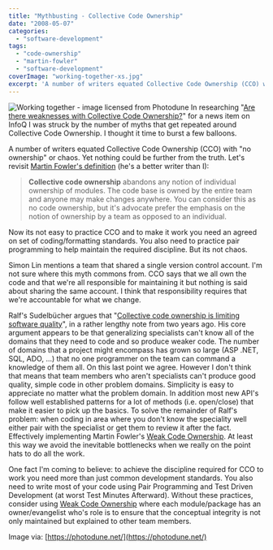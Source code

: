 ```yaml
---
title: "Mythbusting - Collective Code Ownership"
date: "2008-05-07"
categories: 
  - "software-development"
tags: 
  - "code-ownership"
  - "martin-fowler"
  - "software-development"
coverImage: "working-together-xs.jpg"
excerpt: 'A number of writers equated Collective Code Ownership (CCO) with "no ownership" or chaos.'
---
```


![Working together - image licensed from Photodune](src/content/blog/mythbusting-c/images/working-together-xs.jpg) In researching "[Are there weaknesses with Collective Code Ownership?](https://www.infoq.com/news/2008/05/weaknesses_collective_code)" for a news item on InfoQ I was struck by the number of myths that get repeated around Collective Code Ownership. I thought it time to burst a few balloons.

A number of writers equated Collective Code Ownership (CCO) with "no ownership" or chaos. Yet nothing could be further from the truth. Let's revisit [Martin Fowler's definition](https://www.martinfowler.com/bliki/CodeOwnership.html) (he's a better writer than I):

> **Collective code ownership** abandons any notion of individual ownership of modules. The code base is owned by the entire team and anyone may make changes anywhere. You can consider this as no code ownership, but it's advocate prefer the emphasis on the notion of ownership by a team as opposed to an individual.

Now its not easy to practice CCO and to make it work you need an agreed on set of coding/formatting standards. You also need to practice pair programming to help maintain the required discipline. But its not chaos.

Simon Lin mentions a team that shared a single version control account. I'm not sure where this myth commons from. CCO says that we all own the code and that we're all responsible for maintaining it but nothing is said about sharing the same account. I think that responsibility requires that we're accountable for what we change.

Ralf's Sudelbücher argues that "[Collective code ownership is limiting software quality](https://weblogs.asp.net/ralfw/archive/2006/04/01/441639.aspx)", in a rather lengthy note from two years ago. His core argument appears to be that generalizing specialists can't know all of the domains that they need to code and so produce weaker code. The number of domains that a project might encompass has grown so large (ASP .NET, SQL, ADO, ...) that no one programmer on the team can command a knowledge of them all. On this last point we agree. However I don't think that means that team members who aren't specialists can't produce good quality, simple code in other problem domains. Simplicity is easy to appreciate no matter what the problem domain. In addition most new API's follow well established patterns for a lot of methods (i.e. open/close) that make it easier to pick up the basics. To solve the remainder of Ralf's problem: when coding in area where you don't know the speciality well either pair with the specialist or get them to review it after the fact. Effectively implementing Martin Fowler's [Weak Code Ownership](https://www.martinfowler.com/bliki/CodeOwnership.html). At least this way we avoid the inevitable bottlenecks when we really on the point hats to do all the work.

One fact I'm coming to believe: to achieve the discipline required for CCO to work you need more than just common development standards. You also need to write most of your code using Pair Programming and Test Driven Development (at worst Test Minutes Afterward). Without these practices, consider using [Weak Code Ownership](https://www.martinfowler.com/bliki/CodeOwnership.html) where each module/package has an owner/evangelist who's role is to ensure that the conceptual integrity is not only maintained but explained to other team members.

Image via: [https://photodune.net/](https://photodune.net/)
